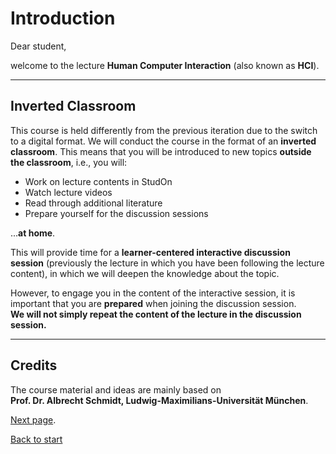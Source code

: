 # Introduction

Dear student,

welcome to the lecture **Human Computer Interaction** (also known as **HCI**).

---

## Inverted Classroom

This course is held differently from the previous iteration due to the switch to a digital format. We will conduct the course in the format of an **inverted classroom**. This means that you will be introduced to new topics **outside the classroom**, i.e., you will:

- Work on lecture contents in StudOn  
- Watch lecture videos  
- Read through additional literature  
- Prepare yourself for the discussion sessions  

...**at home**.

This will provide time for a **learner-centered interactive discussion session** (previously the lecture in which you have been following the lecture content), in which we will deepen the knowledge about the topic.

However, to engage you in the content of the interactive session, it is important that you are **prepared** when joining the discussion session.  
**We will not simply repeat the content of the lecture in the discussion session.**

---

## Credits

The course material and ideas are mainly based on  
**Prof. Dr. Albrecht Schmidt, Ludwig-Maximilians-Universität München**.

[Next page](/WebPage/Instructions/page2.md).

[Back to start](/README.md)